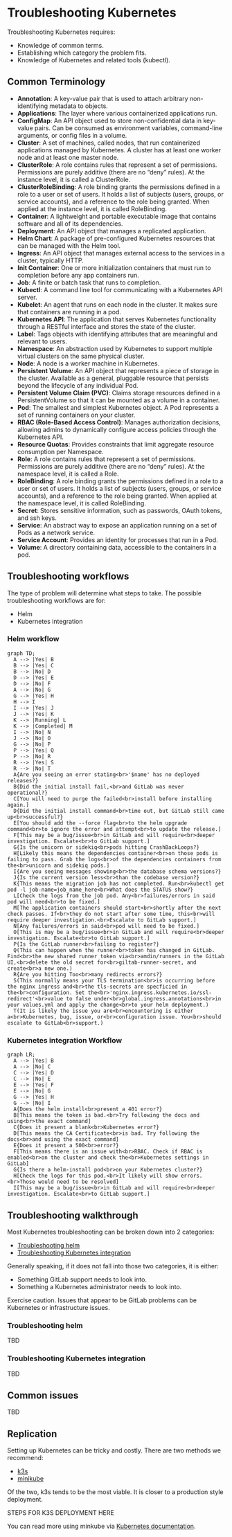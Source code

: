 # Troubleshooting Kubernetes

Troubleshooting Kubernetes requires:

* Knowledge of common terms.
* Establishing which category the problem fits.
* Knowledge of Kubernetes and related tools (kubectl).

## Common Terminology

- **Annotation**: A key-value pair that is used to attach arbitrary
  non-identifying metadata to objects.
- **Applications**: The layer where various containerized applications run.
- **ConfigMap**: An API object used to store non-confidential data in key-value
  pairs. Can be consumed as environment variables, command-line arguments, or
  config files in a volume.
- **Cluster**: A set of machines, called nodes, that run containerized
  applications managed by Kubernetes. A cluster has at least one worker node and
  at least one master node.
- **ClusterRole**: A role contains rules that represent a set of permissions.
  Permissions are purely additive (there are no “deny” rules). At the
  instance level, it is called a ClusterRole.
- **ClusterRoleBinding**: A role binding grants the permissions defined in a
  role to a user or set of users. It holds a list of subjects (users, groups, or
  service accounts), and a reference to the role being granted. When applied at
  the instance level, it is called RoleBinding.
- **Container**: A lightweight and portable executable image that contains
  software and all of its dependencies.
- **Deployment**: An API object that manages a replicated application.
- **Helm Chart**: A package of pre-configured Kubernetes resources that can be
  managed with the Helm tool.
- **Ingress**: An API object that manages external access to the services in a
  cluster, typically HTTP.
- **Init Container**: One or more initialization containers that must run to
  completion before any app containers run.
- **Job**: A finite or batch task that runs to completion.
- **Kubectl**: A command line tool for communicating with a Kubernetes API
  server.
- **Kubelet**: An agent that runs on each node in the cluster. It makes sure
  that containers are running in a pod.
- **Kubernetes API**: The application that serves Kubernetes functionality
  through a RESTful interface and stores the state of the cluster.
- **Label**: Tags objects with identifying attributes that are meaningful and
  relevant to users.
- **Namespace**: An abstraction used by Kubernetes to support multiple virtual
  clusters on the same physical cluster.
- **Node**: A node is a worker machine in Kubernetes.
- **Persistent Volume**: An API object that represents a piece of storage in the
  cluster. Available as a general, pluggable resource that persists beyond the
  lifecycle of any individual Pod.
- **Persistent Volume Claim (PVC)**: Claims storage resources defined in a
  PersistentVolume so that it can be mounted as a volume in a container.
- **Pod**: The smallest and simplest Kubernetes object. A Pod represents a set
  of running containers on your cluster.
- **RBAC (Role-Based Access Control)**: Manages authorization decisions,
  allowing admins to dynamically configure access policies through the
  Kubernetes API.
- **Resource Quotas**: Provides constraints that limit aggregate resource
  consumption per Namespace.
- **Role**: A role contains rules that represent a set of permissions.
  Permissions are purely additive (there are no “deny” rules). At the
  namespace level, it is called a Role.
- **RoleBinding**: A role binding grants the permissions defined in a role to a
  user or set of users. It holds a list of subjects (users, groups, or service
  accounts), and a reference to the role being granted. When applied at the
  namespace level, it is called RoleBinding.
- **Secret**: Stores sensitive information, such as passwords, OAuth tokens, and
  ssh keys.
- **Service**: An abstract way to expose an application running on a set of Pods
  as a network service.
- **Service Account**: Provides an identity for processes that run in a Pod.
- **Volume**: A directory containing data, accessible to the containers in a
  pod.

## Troubleshooting workflows

The type of problem will determine what steps to take. The possible
troubleshooting workflows are for:

- Helm
- Kubernetes integration

### Helm workflow

```mermaid
graph TD;
  A --> |Yes| B
  B --> |Yes| C
  B --> |No| D
  D --> |Yes| E
  D --> |No| F
  A --> |No| G
  G --> |Yes| H
  H --> I
  I --> |Yes| J
  J --> |Yes| K
  K --> |Running| L
  K --> |Completed| M
  I --> |No| N
  J --> |No| O
  G --> |No| P
  P --> |Yes| Q
  P --> |No| R
  R --> |Yes| S
  R --> |No| T
  A{Are you seeing an error stating<br>'$name' has no deployed releases?}
  B{Did the initial install fail,<br>and GitLab was never operational?}
  C[You will need to purge the failed<br>install before installing again.]
  D{Did the initial install command<br>time out, but GitLab still came up<br>successful?}
  E[You should add the --force flag<br>to the helm upgrade command<br>to ignore the error and attempt<br>to update the release.]
  F[This may be a bug/issue<br>in GitLab and will require<br>deeper investigation. Escalate<br>to GitLab support.]
  G{Is the unicorn or sidekiq<br>pods hitting CrashBackLoops?}
  H[Likely this means the dependencies container<br>on those pods is failing to pass. Grab the logs<br>of the dependencies containers from the<br>unicorn and sidekiq pods.]
  I{Are you seeing messages showing<br>the database schema versions?}
  J{Is the current version less<br>than the codebase version?}
  K{This means the migration job has not completed. Run<br>kubectl get pod -l job-name=job_name_here<br>What does the STATUS show?}
  L[Check the logs from the job pod. Any<br>failures/errors in said pod will need<br>to be fixed.]
  M[The application containers should start<br>shortly after the next check passes. If<br>they do not start after some time, this<br>will require deeper investigation.<br>Escalate to GitLab support.]
  N[Any failures/errors in said<br>pod will need to be fixed.]
  O[This is may be a bug/issue<br>in GitLab and will require<br>deeper investigation. Escalate<br>to GitLab support.]
  P{Is the GitLab runner<br>failing to register?}
  Q(This can happen when the runner<br>token has changed in GitLab. Find<br>the new shared runner token via<br>amdin/runners in the GitLab UI,<br>delete the old secret for<br>giltab-runner-secret, and create<br>a new one.)
  R{Are you hitting Too<br>many redirects errors?}
  S(This normally means your TLS termination<br>is occurring before the nginx ingress and<br>the tls-secrets are specficied in the<br>configuration. Set the<br>'nginx.ingress.kubernetes.io/ssl-redirect'<br>value to false under<br>global.ingress.annotations<br>in your values.yml and apply the change<br>to your helm deployment.)
  T(It is likely the issue you are<br>encountering is either a<br>Kubernetes, bug, issue, or<br>configuration issue. You<br>should escalate to GitLab<br>support.)
```

### Kubernetes integration Workflow
```mermaid
graph LR;
  A --> |Yes| B
  A --> |No| C
  C --> |Yes| D
  C --> |No| E
  E --> |Yes| F
  E --> |No| G
  G --> |Yes| H
  G --> |No| I
  A{Does the helm install<br>present a 401 error?}
  B[This means the token is bad.<br>Try following the docs and using<br>the exact command]
  C{Does it present a blank<br>Kubernetes error?}
  D[This means the CA Certificate<br>is bad. Try following the docs<br>and using the exact command]
  E{Does it present a 500<br>error?}
  F[This means there is an issue with<br>RBAC. Check if RBAC is enabled<br>on the cluster and check the<br>Kubernetes settings in GitLab]
  G{Is there a helm-install pod<br>on your Kubernetes cluster?}
  H[Check the logs for this pod.<br>It likely will show errors.<br>Those would need to be resolved]
  I[This may be a bug/issue<br>in GitLab and will require<br>deeper investigation. Escalate<br>to GitLab support.]
```

## Troubleshooting walkthrough

Most Kubernetes troubleshooting can be broken down into 2 categories:

- [Troubleshooting helm](#troubleshooting-helm)
- [Troubleshooting Kubernetes integration](#troubleshooting-kubernetes-integration)

Generally speaking, if it does not fall into those two categories, it is either:

- Something GitLab support needs to look into.
- Something a Kubernetes administrator needs to look into.

Exercise caution. Issues that appear to be GitLab problems can be Kubernetes or
infrastructure issues.

### Troubleshooting helm

TBD

### Troubleshooting Kubernetes integration

TBD

## Common issues

TBD

## Replication

Setting up Kubernetes can be tricky and costly. There are two methods we
recommend:

- [k3s](https://k3s.io/)
- [minikube](https://kubernetes.io/docs/setup/learning-environment/minikube/)

Of the two, k3s tends to be the most viable. It is closer to a production style
deployment. 

STEPS FOR K3S DEPLOYMENT HERE

You can read more using minkube via
[Kubernetes documentation](https://kubernetes.io/docs/setup/learning-environment/minikube/).
